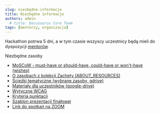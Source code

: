 ```yaml
---
slug: niezbędne-informacje
title: Niezbędne informacje
authors: admin
  # title: Docusaurus Core Team
tags: [mentorzy, organizacja]
---
```


Hackathon potrwa 5 dni, a w tym czasie wszyscy uczestnicy będą mieli do dyspozycji [mentorów](https://hackarthon.pl/pl/mentorzy/).

Niezbędne zasoby

<!--truncate-->

* [MoSCoW - must-have or should-have, could-have or won\'t-have (wishes)](https://docs.google.com/document/d/1ut392VJllwiy2O3S8Y4PabuarJwo-ac8AONmufrXwPg/edit)
* [O zasobach z kolekcji Zachety (ABOUT_RESOURCES)](https://docs.google.com/document/d/1Z2GCUnWMAg960x5Px6laLIziCFVR_5_flnOr0yUaJcw/edi)
* [Ścieżki tematyczne (wybrane zasoby, gdrive)](https://drive.google.com/drive/folders/1Lo6LKiaG3CNC6P44Vcmc78RTum_Em6kN)
* [Materiały dla uczestników (google-drive)](https://drive.google.com/drive/folders/1qjI6F6EbD_BWWXGGhfkcl5Bi_-SDJw08)
* [Wytyczne WCAG](https://wcag.lepszyweb.pl/)
* [Kryteria punktacji](https://docs.google.com/document/d/1Vg-h1JUzN4EydLFmGD0hVeKigqUKlqgV9SfL9DfrGq4/edit)
* [Szablon prezentacji finałowej](https://docs.google.com/presentation/d/136SF2reXou75C-DFJs0KFrDDCe94j8k6/edit#slide=id.p1)
* [Link do spotkań na ZOOM](https://us02web.zoom.us/meeting/register/tZcpf-2upzIpHNXKLvxBBCX-PLmYB5x7Rr_u)

